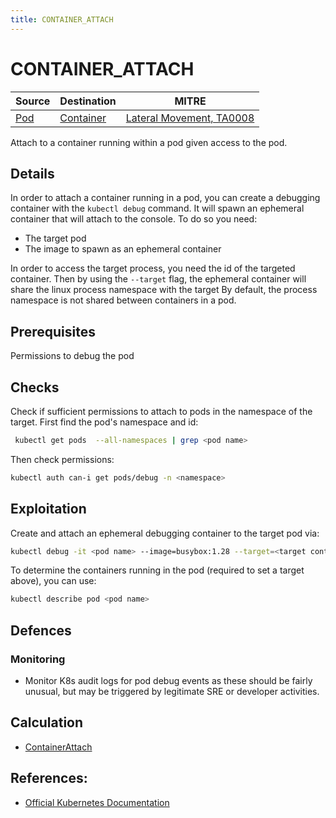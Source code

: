 ```yaml
---
title: CONTAINER_ATTACH
---
```


<!--
id: CONTAINER_ATTACH
name: "Attach to running container"
mitreAttackTechnique: N/A - N/A
mitreAttackTactic: TA0008 - Lateral Movement
-->

# CONTAINER_ATTACH

| Source                                    | Destination                           | MITRE                            |
| ----------------------------------------- | ------------------------------------- |----------------------------------|
| [Pod](../entities/pod.md) | [Container](../entities/container.md)  | [Lateral Movement, TA0008](https://attack.mitre.org/tactics/TA0008/) |

Attach to a container running within a pod given access to the pod.

## Details

In order to attach a container running in a pod, you can create a debugging container with the `kubectl debug` command. It will spawn an ephemeral container that will attach to the console. To do so you need:
+ The target pod
+ The image to spawn as an ephemeral container

In order to access the target process, you need the id of the targeted container. Then by using the  `--target` flag, the ephemeral container will share the linux process namespace with the target By default, the process namespace is not shared between containers in a pod.

## Prerequisites

Permissions to debug the pod

## Checks

Check if sufficient permissions to attach to pods in the namespace of the target. First find the pod's namespace and id:

```bash
 kubectl get pods  --all-namespaces | grep <pod name>
```

Then check permissions:

```bash
kubectl auth can-i get pods/debug -n <namespace>
```

## Exploitation

Create and attach an ephemeral debugging container to the target pod via:

```bash
kubectl debug -it <pod name> --image=busybox:1.28 --target=<target container>
```

To determine the containers running in the pod (required to set a target above), you can use:

```bash
kubectl describe pod <pod name>
```

## Defences

### Monitoring

+ Monitor K8s audit logs for pod debug events as these should be fairly unusual, but may be triggered by legitimate SRE or developer activities.

## Calculation

+ [ContainerAttach](https://github.com/DataDog/KubeHound/tree/main/pkg/kubehound/graph/edge/container_attach.go)

## References:

+ [Official Kubernetes Documentation](https://kubernetes.io/docs/tasks/debug/debug-application/debug-running-pod/)
